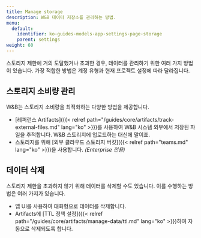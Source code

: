 ```yaml
---
title: Manage storage
description: W&B 데이터 저장소를 관리하는 방법.
menu:
  default:
    identifier: ko-guides-models-app-settings-page-storage
    parent: settings
weight: 60
---
```


스토리지 제한에 거의 도달했거나 초과한 경우, 데이터를 관리하기 위한 여러 가지 방법이 있습니다. 가장 적합한 방법은 계정 유형과 현재 프로젝트 설정에 따라 달라집니다.

## 스토리지 소비량 관리
W&B는 스토리지 소비량을 최적화하는 다양한 방법을 제공합니다.

- [레퍼런스 Artifacts]({{< relref path="/guides/core/artifacts/track-external-files.md" lang="ko" >}})를 사용하여 W&B 시스템 외부에서 저장된 파일을 추적합니다. W&B 스토리지에 업로드하는 대신에 말이죠.
- 스토리지를 위해 [외부 클라우드 스토리지 버킷]({{< relref path="teams.md" lang="ko" >}})을 사용합니다. *(Enterprise 전용)*

## 데이터 삭제
스토리지 제한을 초과하지 않기 위해 데이터를 삭제할 수도 있습니다. 이를 수행하는 방법은 여러 가지가 있습니다.

- 앱 UI를 사용하여 대화형으로 데이터를 삭제합니다.
- Artifacts에 [TTL 정책 설정]({{< relref path="/guides/core/artifacts/manage-data/ttl.md" lang="ko" >}})하여 자동으로 삭제되도록 합니다.
